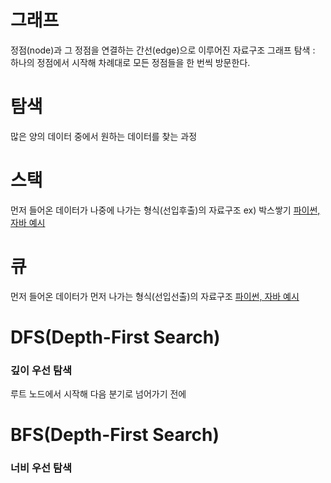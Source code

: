 # 그래프
정점(node)과 그 정점을 연결하는 간선(edge)으로 이루어진 자료구조
그래프 탐색 : 하나의 정점에서 시작해 차례대로 모든 정점들을 한 번씩 방문한다.

# 탐색
많은 양의 데이터 중에서 원하는 데이터를 찾는 과정

# 스택 
먼저 들어온 데이터가 나중에 나가는 형식(선입후출)의 자료구조
ex) 박스쌓기
[파이썬, 자바 예시]()

# 큐
먼저 들어온 데이터가 먼저 나가는 형식(선입선출)의 자료구조
[파이썬, 자바 예시]()


# DFS(Depth-First Search)
### 깊이 우선 탐색
루트 노드에서 시작해 다음 분기로 넘어가기 전에 




# BFS(Depth-First Search)
### 너비 우선 탐색
 